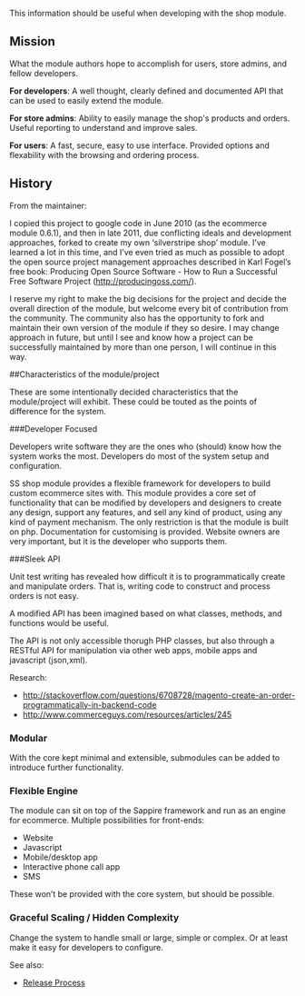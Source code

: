 This information should be useful when developing with the shop module.

## Mission
What the module authors hope to accomplish for users, store admins, and fellow developers.

**For developers**: A well thought, clearly defined and documented API that can be used to easily extend the module.

**For store admins**: Ability to easily manage the shop's products and orders. Useful reporting to understand and improve sales.

**For users**: A fast, secure, easy to use interface. Provided options and flexability with the browsing and ordering process.

## History

From the maintainer:

I copied this project to google code in June 2010 (as the ecommerce module 0.6.1), and then in late 2011, due conflicting ideals and development approaches, forked to create my own ‘silverstripe shop’ module. I’ve learned a lot in this time, and I’ve even tried as much as possible to adopt the open source project management approaches described in Karl Fogel’s free book: Producing Open Source Software - How to Run a Successful Free Software Project (http://producingoss.com/).

I reserve my right to make the big decisions for the project and decide the overall direction of the module, but welcome every bit of contribution from the community. The community also has the opportunity to fork and maintain their own version of the module if they so desire. I may change approach in future, but until I see and know how a project can be successfully maintained by more than one person, I will continue in this way.

##Characteristics of the module/project

These are some intentionally decided characteristics that the module/project will exhibit. These could be touted as the points of difference for the system.

###Developer Focused

Developers write software they are the ones who (should) know how the system works the most. Developers do most of the system setup and configuration.

SS shop module provides a flexible framework for developers to build custom ecommerce sites with. This module provides a core set of functionality that can be modified by developers and designers to create any design, support any features, and sell any kind of product, using any kind of payment mechanism.
The only restriction is that the module is built on php.
Documentation for customising is provided.
Website owners are very important, but it is the developer who supports them.

###Sleek API

Unit test writing has revealed how difficult it is to programmatically create and manipulate orders. That is, writing code to construct and process orders is not easy.

A modified API has been imagined based on what classes, methods, and functions would be useful.

The API is not only accessible thorugh PHP classes, but also through a RESTful API for manipulation via other web apps, mobile apps and javascript (json,xml).

Research:

 * http://stackoverflow.com/questions/6708728/magento-create-an-order-programmatically-in-backend-code
 * http://www.commerceguys.com/resources/articles/245

### Modular

With the core kept minimal and extensible, submodules can be added to introduce further functionality.

### Flexible Engine

The module can sit on top of the Sappire framework and run as an engine for ecommerce.
Multiple possibilities for front-ends:
 * Website
 * Javascript
 * Mobile/desktop app
 * Interactive phone call app
 * SMS

These won’t be provided with the core system, but should be possible.

### Graceful Scaling / Hidden Complexity

Change the system to handle small or large, simple or complex. Or at least make it easy for developers to configure.



See also:

 * [Release Process](../How_It_Works/Release_Process)
